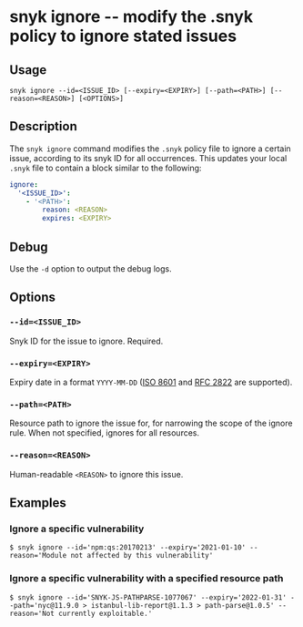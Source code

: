 # snyk ignore -- modify the .snyk policy to ignore stated issues

## Usage

`snyk ignore --id=<ISSUE_ID> [--expiry=<EXPIRY>] [--path=<PATH>] [--reason=<REASON>] [<OPTIONS>]`

## Description

The `snyk ignore` command modifies the `.snyk` policy file to ignore a certain issue, according to its snyk ID for all occurrences. This updates your local `.snyk` file to contain a block similar to the following:

```yaml
ignore:
  '<ISSUE_ID>':
    - '<PATH>':
        reason: <REASON>
        expires: <EXPIRY>
```

## Debug

Use the `-d` option to output the debug logs.

## Options

### `--id=<ISSUE_ID>`

Snyk ID for the issue to ignore. Required.

### `--expiry=<EXPIRY>`

Expiry date in a format `YYYY-MM-DD` ([ISO 8601](https://www.iso.org/iso-8601-date-and-time-format.html) and [RFC 2822](https://tools.ietf.org/html/rfc2822) are supported).

### `--path=<PATH>`

Resource path to ignore the issue for, for narrowing the scope of the ignore rule. When not specified, ignores for all resources.

### `--reason=<REASON>`

Human-readable `<REASON>` to ignore this issue.

## Examples

### Ignore a specific vulnerability

`$ snyk ignore --id='npm:qs:20170213' --expiry='2021-01-10' --reason='Module not affected by this vulnerability'`

### Ignore a specific vulnerability with a specified resource path

`$ snyk ignore --id='SNYK-JS-PATHPARSE-1077067' --expiry='2022-01-31' --path='nyc@11.9.0 > istanbul-lib-report@1.1.3 > path-parse@1.0.5' --reason='Not currently exploitable.'`
